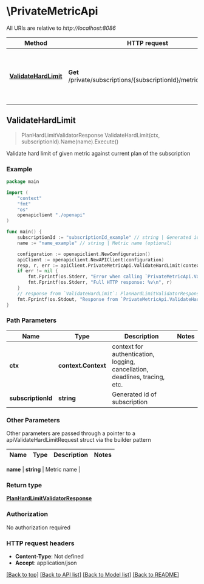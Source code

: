 # \PrivateMetricApi

All URIs are relative to *http://localhost:8086*

Method | HTTP request | Description
------------- | ------------- | -------------
[**ValidateHardLimit**](PrivateMetricApi.md#ValidateHardLimit) | **Get** /private/subscriptions/{subscriptionId}/metrics/validate | Validate hard limit of given metric against current plan of the subscription



## ValidateHardLimit

> PlanHardLimitValidatorResponse ValidateHardLimit(ctx, subscriptionId).Name(name).Execute()

Validate hard limit of given metric against current plan of the subscription



### Example

```go
package main

import (
    "context"
    "fmt"
    "os"
    openapiclient "./openapi"
)

func main() {
    subscriptionId := "subscriptionId_example" // string | Generated id of subscription
    name := "name_example" // string | Metric name (optional)

    configuration := openapiclient.NewConfiguration()
    apiClient := openapiclient.NewAPIClient(configuration)
    resp, r, err := apiClient.PrivateMetricApi.ValidateHardLimit(context.Background(), subscriptionId).Name(name).Execute()
    if err != nil {
        fmt.Fprintf(os.Stderr, "Error when calling `PrivateMetricApi.ValidateHardLimit``: %v\n", err)
        fmt.Fprintf(os.Stderr, "Full HTTP response: %v\n", r)
    }
    // response from `ValidateHardLimit`: PlanHardLimitValidatorResponse
    fmt.Fprintf(os.Stdout, "Response from `PrivateMetricApi.ValidateHardLimit`: %v\n", resp)
}
```

### Path Parameters


Name | Type | Description  | Notes
------------- | ------------- | ------------- | -------------
**ctx** | **context.Context** | context for authentication, logging, cancellation, deadlines, tracing, etc.
**subscriptionId** | **string** | Generated id of subscription | 

### Other Parameters

Other parameters are passed through a pointer to a apiValidateHardLimitRequest struct via the builder pattern


Name | Type | Description  | Notes
------------- | ------------- | ------------- | -------------

 **name** | **string** | Metric name | 

### Return type

[**PlanHardLimitValidatorResponse**](PlanHardLimitValidatorResponse.md)

### Authorization

No authorization required

### HTTP request headers

- **Content-Type**: Not defined
- **Accept**: application/json

[[Back to top]](#) [[Back to API list]](../README.md#documentation-for-api-endpoints)
[[Back to Model list]](../README.md#documentation-for-models)
[[Back to README]](../README.md)

